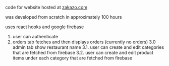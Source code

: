 code for website hosted at [zakazo.com](https://zakazo.com)

was developed from scratch in approximately 100 hours

uses react hooks and google firebase


1. user can authenticate
2. orders tab fetches and then displays orders (currently no orders)
3.0 admin tab show restaurant name
3.1. user can create and edit categories that are fetched from firebase
3.2. user can create and edit product items under each category that are fetched from firebase
